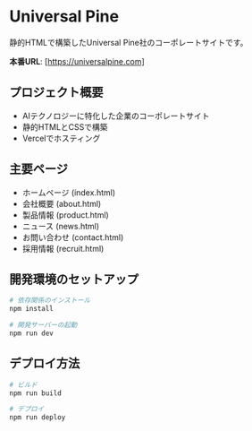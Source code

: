 # Universal Pine

静的HTMLで構築したUniversal Pine社のコーポレートサイトです。

**本番URL**: [https://universalpine.com]

## プロジェクト概要

- AIテクノロジーに特化した企業のコーポレートサイト
- 静的HTMLとCSSで構築
- Vercelでホスティング

## 主要ページ

- ホームページ (index.html)
- 会社概要 (about.html)
- 製品情報 (product.html)
- ニュース (news.html)
- お問い合わせ (contact.html)
- 採用情報 (recruit.html)

## 開発環境のセットアップ

```bash
# 依存関係のインストール
npm install

# 開発サーバーの起動
npm run dev
```

## デプロイ方法

```bash
# ビルド
npm run build

# デプロイ
npm run deploy
```
